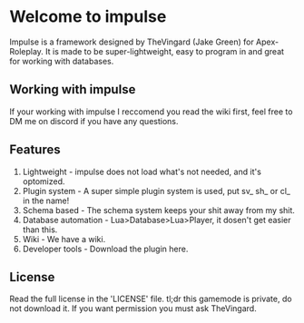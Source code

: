 # Welcome to impulse
Impulse is a framework designed by TheVingard (Jake Green) for Apex-Roleplay. It is made to be super-lightweight, easy to program in and great for working with databases.

## Working with impulse
If your working with impulse I reccomend you read the wiki first, feel free to DM me on discord if you have any questions.

## Features
1. Lightweight - impulse does not load what's not needed, and it's optomized.
2. Plugin system - A super simple plugin system is used, put sv_ sh_ or cl_ in the name!
3. Schema based - The schema system keeps your shit away from my shit.
4. Database automation - Lua>Database>Lua>Player, it dosen't get easier than this.
5. Wiki - We have a wiki.
6. Developer tools - Download the plugin here.
## License
Read the full license in the 'LICENSE' file.
tl;dr this gamemode is private, do not download it. If you want permission you must ask TheVingard.